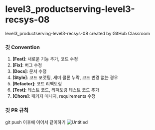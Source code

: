 # level3_productserving-level3-recsys-08
level3_productserving-level3-recsys-08 created by GitHub Classroom

### 깃 Convention

1. **[Feat]**: 새로운 기능 추가, 코드 수정
2. **[Fix]**: 버그 수정
3. **[Docs]**: 문서 수정
4. **[Style]**: 코드 포맷팅, 세미 콜론 누락, 코드 변경 없는 경우
5. **[Refactor]**: 코드 리팩토링
6. **[Test]**: 테스트 코드, 리팩토링 테스트 코드 추가
7. **[Chore]**: 패키지 매니지, requirements 수정

### 깃 PR 규칙
git push 이후에 이어서 같이하기
![Untitled](https://s3-us-west-2.amazonaws.com/secure.notion-static.com/10c007f6-5a64-41f6-9550-49e88b1af82e/Untitled.png)
